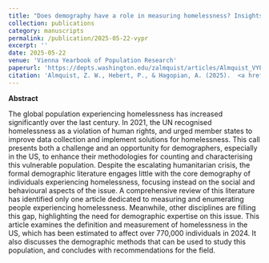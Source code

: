 ```yaml
---
title: "Does demography have a role in measuring homelessness? Insights and approaches in the United States"
collection: publications
category: manuscripts
permalink: /publication/2025-05-22-vypr
excerpt: ''
date: 2025-05-22
venue: 'Vienna Yearbook of Population Research'
paperurl: 'https://depts.washington.edu/zalmquist/articles/Almquist_VYPR.pdf'
citation: 'Almquist, Z. W., Hebert, P., & Hagopian, A. (2025).  <a href="https://doi.org/10.1553/p-5e53-9p3c">Does demography have a role in measuring homelessness? Insights and approaches in the United States</a>. <i>ienna Yearbook of Population Research</i>, 23, 1-29.'
---
```





**Abstract**

The global population experiencing homelessness has increased significantly over the last century. In 2021, the UN recognised homelessness as a violation of human rights, and urged member states to improve data collection and implement solutions for homelessness. This call presents both a challenge and an opportunity for demographers, especially in the US, to enhance their methodologies for counting and characterising this vulnerable population. Despite the escalating humanitarian crisis, the formal demographic literature engages little with the core demography of individuals experiencing homelessness, focusing instead on the social and behavioural aspects of the issue. A comprehensive review of this literature has identified only one article dedicated to measuring and enumerating people experiencing homelessness. Meanwhile, other disciplines are filling this gap, highlighting the need for demographic expertise on this issue. This article examines the definition and measurement of homelessness in the US, which has been estimated to affect over 770,000 individuals in 2024. It also discusses the demographic methods that can be used to study this population, and concludes with recommendations for the field.
